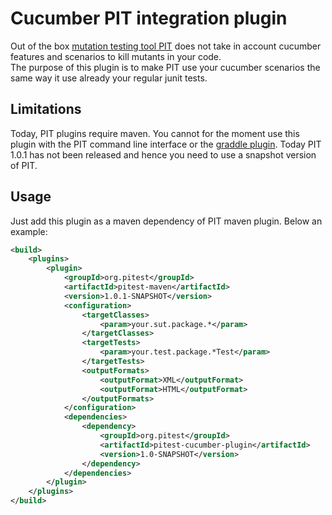 Cucumber PIT integration plugin
========================

Out of the box [mutation testing tool PIT](http://pitest.org) does not take in account cucumber features and scenarios to kill mutants in your code.  
The purpose of this plugin is to make PIT use your cucumber scenarios the same way it use already your regular junit tests.

Limitations
------------
Today, PIT plugins require maven. You cannot for the moment use this plugin with the PIT command line interface or the [graddle plugin](https://github.com/szpak/gradle-pitest-plugin/issues/17).
Today PIT 1.0.1 has not been released and hence you need to use a snapshot version of PIT.

Usage
------
Just add this plugin as a maven dependency of PIT maven plugin. Below an example:

```xml
<build>
	<plugins>
		<plugin>
			<groupId>org.pitest</groupId>
			<artifactId>pitest-maven</artifactId>
			<version>1.0.1-SNAPSHOT</version>
			<configuration>
				<targetClasses>
					<param>your.sut.package.*</param>
				</targetClasses>
				<targetTests>
					<param>your.test.package.*Test</param>
				</targetTests>
				<outputFormats>
                    <outputFormat>XML</outputFormat>
                    <outputFormat>HTML</outputFormat>
				</outputFormats>
			</configuration>
			<dependencies>
				<dependency>
					<groupId>org.pitest</groupId>
					<artifactId>pitest-cucumber-plugin</artifactId>
					<version>1.0-SNAPSHOT</version>
				</dependency>
        	</dependencies>
		</plugin>
	</plugins>
</build>

```
